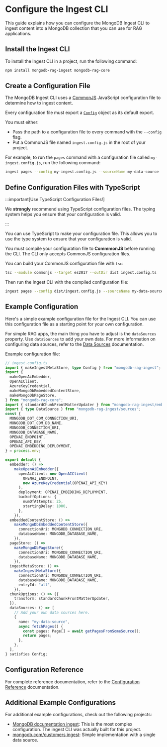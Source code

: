 # Configure the Ingest CLI

This guide explains how you can configure the MongoDB Ingest CLI to ingest
content into a MongoDB collection that you can use for RAG applications.

## Install the Ingest CLI

To install the Ingest CLI in a project, run the following command:

```bash
npm install mongodb-rag-ingest mongodb-rag-core
```

## Create a Configuration File

The MongoDB Ingest CLI uses a [CommonJS](https://en.wikipedia.org/wiki/CommonJS)
JavaScript configuration file to determine how to ingest content.

Every configuration file must export a [`Config`](../reference/ingest/modules/index.md#config) object as its default export.

You must either:

- Pass the path to a configuration file to every command with the `--config` flag.
- Put a CommonJS file named `ingest.config.js` in the root of your project.

For example, to run the `pages` command with a configuration file called `my-ingest.config.js`, run the following command:

```bash
ingest pages --config my-ingest.config.js --sourceName my-data-source
```

## Define Configuration Files with TypeScript

:::important[Use TypeScript Configuration Files!]

We **strongly** recommend using TypeScript configuration files.
The typing system helps you ensure that your configuration is valid.

:::

You can use TypeScript to make your configuration file. This allows you to use
the type system to ensure that your configuration is valid.

You must compile your configuration file to **CommmonJS** before running the CLI.
The CLI only accepts CommonJS configuration files.

You can build your CommonJS configuration file with `tsc`:

```bash
tsc --module commonjs --target es2017 --outDir dist ingest.config.ts
```

Then run the Ingest CLI with the compiled configuration file:

```bash
ingest pages --config dist/ingest.config.js --sourceName my-data-source
```

## Example Configuration

Here's a simple example configuration file for the Ingest CLI.
You can use this configuration file as a starting point for your own configuration.

For simple RAG apps, the main thing you have to adjust is the `dataSources` property.
Use `dataSources` to add your own data.
For more information on configuring data sources, refer to the [Data Sources](./data-sources.md)
documentation.

Example configuration file:

```ts
// ingest.config.ts
import { makeIngestMetaStore, type Config } from "mongodb-rag-ingest";
import {
  makeOpenAiEmbedder,
  OpenAIClient,
  AzureKeyCredential,
  makeMongoDbEmbeddedContentStore,
  makeMongoDbPageStore,
} from "mongodb-rag-core";
import { standardChunkFrontMatterUpdater } from "mongodb-rag-ingest/embed";
import { type DataSource } from "mongodb-rag-ingest/sources";
const {
  MONGODB_DOT_COM_CONNECTION_URI,
  MONGODB_DOT_COM_DB_NAME,
  MONGODB_CONNECTION_URI,
  MONGODB_DATABASE_NAME,
  OPENAI_ENDPOINT,
  OPENAI_API_KEY,
  OPENAI_EMBEDDING_DEPLOYMENT,
} = process.env;

export default {
  embedder: () =>
    makeOpenAiEmbedder({
      openAiClient: new OpenAIClient(
        OPENAI_ENDPOINT,
        new AzureKeyCredential(OPENAI_API_KEY)
      ),
      deployment: OPENAI_EMBEDDING_DEPLOYMENT,
      backoffOptions: {
        numOfAttempts: 25,
        startingDelay: 1000,
      },
    }),
  embeddedContentStore: () =>
    makeMongoDbEmbeddedContentStore({
      connectionUri: MONGODB_CONNECTION_URI,
      databaseName: MONGODB_DATABASE_NAME,
    }),
  pageStore: () =>
    makeMongoDbPageStore({
      connectionUri: MONGODB_CONNECTION_URI,
      databaseName: MONGODB_DATABASE_NAME,
    }),
  ingestMetaStore: () =>
    makeIngestMetaStore({
      connectionUri: MONGODB_CONNECTION_URI,
      databaseName: MONGODB_DATABASE_NAME,
      entryId: "all",
    }),
  chunkOptions: () => ({
    transform: standardChunkFrontMatterUpdater,
  }),
  dataSources: () => [
    // Add your own data sources here.
    {
      name: "my-data-source",
      async fetchPages() {
        const pages: Page[] = await getPagesFromSomeSource();
        return pages;
      },
    },
  ],
} satisfies Config;
```

## Configuration Reference

For complete reference documentation, refer to the [Configuration Reference](./configuration-reference.md) documentation.

## Additional Example Configurations

For additional example configurations, check out the following projects:

- [MongoDB documentation ingest](https://github.com/mongodb/chatbot/blob/main/ingest-mongodb-public/src/config.ts): This is the most complex configuration. The ingest CLI was actually built for this project.
- [mongodb.com/customers ingest](https://github.com/mongodben/ingest-customers/blob/main/src/config.ts):
  Simple implementation with a single data source.
